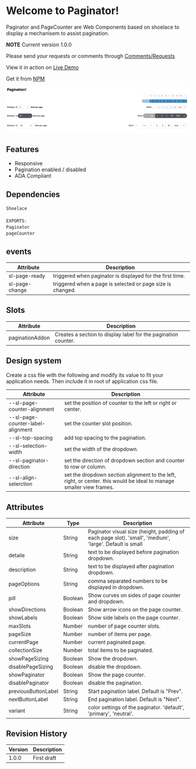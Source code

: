 
# Welcome to Paginator!

Paginator and PageCounter are Web Components based on shoelace to display a mechanisem to assist pagination.

**NOTE** Current version 1.0.0

Please send your requests or comments through [Comments/Requests](https://github.com/msalehisedeh/paginator/issues)

View it in action on [Live Demo](https://stackblitz.com/edit/paginator?file=app%2Fapp.component.ts)

Get it from [NPM](https://www.npmjs.com/package/@sedeh/paginator)


![alt text](https://raw.githubusercontent.com/msalehisedeh/paginator/master/paginator.png  "What you would see when a paginator is used")

## Features
* Responsive
* Pagination enabled / disabled
* ADA Compliant

## Dependencies

```javascript
Shoelace

EXPORTS:
Paginator
pageCounter

```

## events
| Attribute                         | Description                                                                                         |
|-----------------------------------|-----------------------------------------------------------------------------------------------------|
| sl-page-ready                     | triggered when paginator is displayed for the first time.                                           |
| sl-page-change                    | triggered when a page is selected or page size is changed.                                          |


## Slots
| Attribute                         | Description                                                                                         |
|-----------------------------------|-----------------------------------------------------------------------------------------------------|
| paginationAddon                   | Creates a section to display label for the pagination counter.                                      |

## Design system
Create a css file with the following and modify its value to fit your application needs. Then include it in root of application css file.

| Attribute                         | Description                                                                                         |
|-----------------------------------|-----------------------------------------------------------------------------------------------------|
| --sl-page-counter-alignment       | set the position of counter to the left or right or center.                                         |
| --sl-page-counter-label-alignment | set the counter slot position.                                                                      |
| --sl-top-spacing                  | add top spacing to the pagination.                                                                  |
| --sl-selection-width              | set the width of the dropdown.                                                                      |
| --sl-paginator-direction          | set the direction of dropdown section and counter to row or column.                                 |
| --sl-align-selerction             | set the dropdown section alignment to the left, right, or center. this would be ideal to manage smaller view frames. |

## Attributes

| Attribute          |Type       | Description                                                                                             |
|--------------------|-----------|---------------------------------------------------------------------------------------------------------|
| size                | String   | Paginator visual size (height, padding of each page slot). 'small', 'medium', 'large'. Default is small |
| detaile             | String   | text to be displayed before pagination dropdown.                                                        |
| description         | String   | text to be displayed after pagination dropdown.                                                         |
| pageOptions         | String   | comma separated numbers to be displayed in dropdown.                                                    |
| pill                | Boolean  | Show curves on sides of page counter and dropdown.                                                      |
| showDirections      | Boolean  | Show arrow icons on the page counter.                                                                   |
| showLabels          | Boolean  | Show side labels on the page counter.                                                                   |
| maxSlots            | Number   | number of page counter slots.                                                                           |
| pageSize            | Number   | number of items per page.                                                                               |
| currentPage         | Number   | current paginated page.                                                                                 |
| collectionSize      | Number   | total items to be paginated.                                                                            |
| showPageSizing      | Boolean  | Show the dropdown.                                                                                      |
| disablePageSizing   | Boolean  | disable the dropdown.                                                                                   |
| showPaginator       | Boolean  | Show the page counter.                                                                                  |
| disablePaginator    | Boolean  | disable the pagination.                                                                                 |
| previousButtonLabel | String   | Start pagination label. Default is "Prev".                                                              |
| nextButtonLabel     | String   | End pagination label. Default is "Next".                                                                |
| variant             | String   | color settings of the paginator. 'default', 'primary', 'neutral'.                                       |

## Revision History

| Version | Description                                                                                                                    |
|---------|--------------------------------------------------------------------------------------------------------------------------------|
| 1.0.0   | First draft                                                                                                                    |

